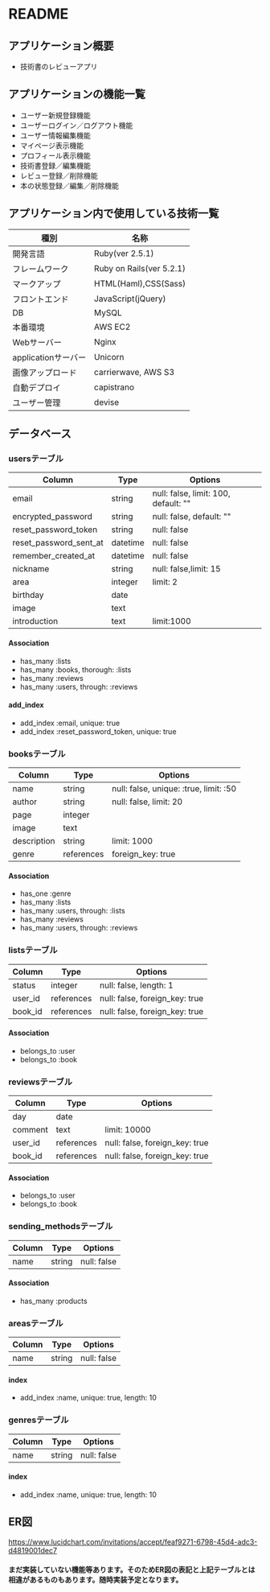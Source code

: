 # README

## アプリケーション概要

- 技術書のレビューアプリ


## アプリケーションの機能一覧

- ユーザー新規登録機能
- ユーザーログイン／ログアウト機能
- ユーザー情報編集機能
- マイページ表示機能
- プロフィール表示機能
- 技術書登録／編集機能
- レビュー登録／削除機能
- 本の状態登録／編集／削除機能

## アプリケーション内で使用している技術一覧
|種別|名称|
|------|----|
|開発言語|Ruby(ver 2.5.1)|
|フレームワーク|Ruby on Rails(ver 5.2.1)|
|マークアップ|HTML(Haml),CSS(Sass)|
|フロントエンド|JavaScript(jQuery)|
|DB|MySQL|
|本番環境|AWS EC2|
|Webサーバー|Nginx|
|applicationサーバー|Unicorn|
|画像アップロード|carrierwave, AWS S3|
|自動デプロイ|capistrano|
|ユーザー管理|devise|

## データベース

### usersテーブル

|Column|Type|Options|
|------|----|-------|
|email|string|null: false,  limit: 100, default: ""|
|encrypted_password|string|null: false, default: ""|
|reset_password_token|string|null: false|
|reset_password_sent_at|datetime|null: false|
|remember_created_at|datetime|null: false|
|nickname|string|null: false,limit: 15|
|area|integer|limit: 2|
|birthday|date||
|image|text||
|introduction|text|limit:1000|

#### Association
- has_many :lists
- has_many :books, thorough: :lists
- has_many :reviews
- has_many :users, through: :reviews

#### add_index
- add_index :email, unique: true
- add_index :reset_password_token, unique: true


### booksテーブル

|Column|Type|Options|
|------|----|-------|
|name|string|null: false, unique: :true, limit: :50||
|author|string|null: false, limit: 20|
|page|integer||
|image|text||
|description|string|limit: 1000|
|genre|references|foreign_key: true|

#### Association
- has_one :genre
- has_many :lists
- has_many :users, through: :lists
- has_many :reviews
- has_many :users, through: :reviews


### listsテーブル

|Column|Type|Options|
|------|----|-------|
|status|integer|null: false, length: 1|
|user_id|references|null: false, foreign_key: true|
|book_id|references|null: false, foreign_key: true|

#### Association
- belongs_to :user
- belongs_to :book


### reviewsテーブル

|Column|Type|Options|
|------|----|-------|
|day|date||
|comment|text|limit: 10000|
|user_id|references|null: false, foreign_key: true|
|book_id|references|null: false, foreign_key: true|

#### Association
- belongs_to :user
- belongs_to :book


### sending_methodsテーブル

|Column|Type|Options|
|------|----|-------|
|name|string|null: false|

#### Association
- has_many :products


### areasテーブル

|Column|Type|Options|
|------|----|-------|
|name|string|null: false|

#### index
- add_index :name, unique: true, length: 10


### genresテーブル

|Column|Type|Options|
|------|----|-------|
|name|string|null: false|

#### index
- add_index :name, unique: true, length: 10


## ER図
https://www.lucidchart.com/invitations/accept/feaf9271-6798-45d4-adc3-d4819001dec7

#### まだ実装していない機能等あります。そのためER図の表記と上記テーブルとは相違があるものもあります。随時実装予定となります。
